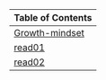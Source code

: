 



| Table of Contents	                                                            | 
| :---                                                                          |  
| [Growth-mindset](https://rihanfoudeh.github.io/Reading-note/Growth-mindset)   | 
| [read01](https://rihanfoudeh.github.io/Reading-note/read01)                   |
| [read02](https://rihanfoudeh.github.io/Reading-note/read02)                   |


